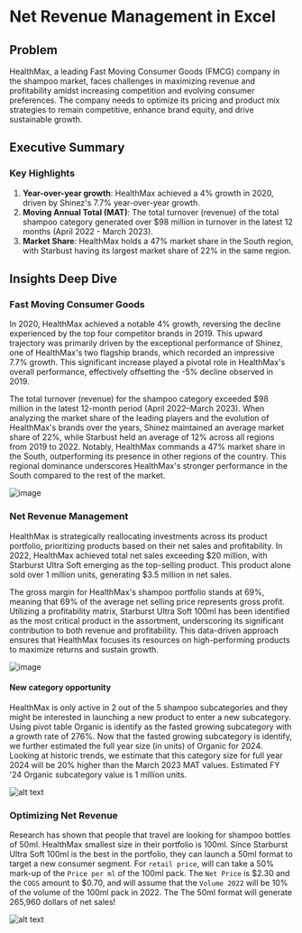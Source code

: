 # Net Revenue Management in Excel

## Problem

HealthMax, a leading Fast Moving Consumer Goods (FMCG) company in the shampoo market, faces challenges in maximizing revenue and profitability amidst increasing competition and evolving consumer preferences. The company needs to optimize its pricing and product mix strategies to remain competitive, enhance brand equity, and drive sustainable growth.

## Executive Summary

### Key Highlights

1. **Year-over-year growth**: HealthMax achieved a 4% growth in 2020, driven by Shinez's 7.7% year-over-year growth.
2. **Moving Annual Total (MAT)**: The total turnover (revenue) of the total shampoo category generated over $98 million in turnover in the latest 12 months (April 2022 - March 2023).
3. **Market Share**: HealthMax holds a 47% market share in the South region, with Starbust having its largest market share of 22% in the same region.

## Insights Deep Dive

### Fast Moving Consumer Goods

In 2020, HealthMax achieved a notable 4% growth, reversing the decline experienced by the top four competitor brands in 2019. This upward trajectory was primarily driven by the exceptional performance of Shinez, one of HealthMax's two flagship brands, which recorded an impressive 7.7% growth. This significant increase played a pivotal role in HealthMax's overall performance, effectively offsetting the -5% decline observed in 2019.

The total turnover (revenue) for the shampoo category exceeded $98 million in the latest 12-month period (April 2022–March 2023). When analyzing the market share of the leading players and the evolution of HealthMax's brands over the years, Shinez maintained an average market share of 22%, while Starbust held an average of 12% across all regions from 2019 to 2022. Notably, HealthMax commands a 47% market share in the South, outperforming its presence in other regions of the country. This regional dominance underscores HealthMax's stronger performance in the South compared to the rest of the market.

![image](https://github.com/user-attachments/assets/f617e081-1fff-4168-b706-d10ddc67c8c3)

### Net Revenue Management

HealthMax is strategically reallocating investments across its product portfolio, prioritizing products based on their net sales and profitability. In 2022, HealthMax achieved total net sales exceeding $20 million, with Starburst Ultra Soft emerging as the top-selling product. This product alone sold over 1 million units, generating $3.5 million in net sales.

The gross margin for HealthMax's shampoo portfolio stands at 69%, meaning that 69% of the average net selling price represents gross profit. Utilizing a profitability matrix, Starburst Ultra Soft 100ml has been identified as the most critical product in the assortment, underscoring its significant contribution to both revenue and profitability. This data-driven approach ensures that HealthMax focuses its resources on high-performing products to maximize returns and sustain growth.

![image](https://github.com/user-attachments/assets/95930bc7-fe74-4209-a484-22556ba74994)

#### New category opportunity

HealthMax is only active in 2 out of the 5 shampoo subcategories and they might be interested in launching a new product to enter a new subcategory. Using pivot table Organic is identify as the fasted growing subcategory with a growth rate of 276%. Now that the fasted growing subcategory is identify, we further estimated the full year size (in units) of Organic for 2024. Looking at historic trends, we estimate that this category size for full year 2024 will be 20% higher than the March 2023 MAT values. Estimated FY '24 Organic subcategory value is 1 million units.

![alt text](image.png)

### Optimizing Net Revenue

Research has shown that people that travel are looking for shampoo bottles of 50ml. HealthMax smallest size in their portfolio is 100ml. Since Starburst Ultra Soft 100ml is the best in the portfolio, they can launch a 50ml format to target a new consumer segment. For `retail price`, will can take a 50% mark-up of the `Price per ml` of the 100ml pack. The `Net Price` is $2.30 and the `COGS` amount to $0.70, and will assume that the `Volume 2022` will be 10% of the volume of the 100ml pack in 2022. The The 50ml format will generate 265,960 dollars of net sales!

![alt text](image-2.png)
